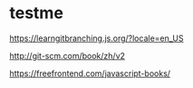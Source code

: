 # testme

https://learngitbranching.js.org/?locale=en_US

http://git-scm.com/book/zh/v2

https://freefrontend.com/javascript-books/

